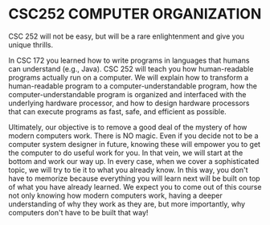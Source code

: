 # CSC252 COMPUTER ORGANIZATION


CSC 252 will not be easy, but will be a rare enlightenment and give you unique thrills.

In CSC 172 you learned how to write programs in languages that humans can understand (e.g., Java). CSC 252 will teach you how human-readable programs actually run on a computer. We will explain how to transform a human-readable program to a computer-understandable program, how the computer-understandable program is organized and interfaced with the underlying hardware processor, and how to design hardware processors that can execute programs as fast, safe, and efficient as possible.

Ultimately, our objective is to remove a good deal of the mystery of how modern computers work. There is NO magic. Even if you decide not to be a computer system designer in future, knowing these will empower you to get the computer to do useful work for you. In that vein, we will start at the bottom and work our way up. In every case, when we cover a sophisticated topic, we will try to tie it to what you already know. In this way, you don't have to memorize because everything you will learn next will be built on top of what you have already learned. We expect you to come out of this course not only knowing how modern computers work, having a deeper understanding of why they work as they are, but more importantly, why computers don't have to be built that way!
